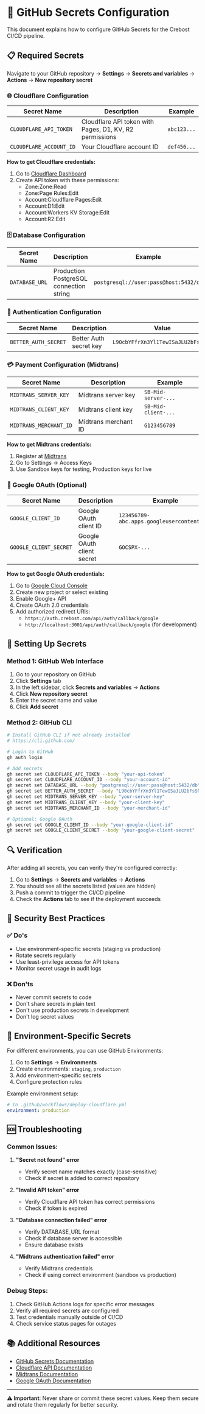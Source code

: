 # 🔐 GitHub Secrets Configuration

This document explains how to configure GitHub Secrets for the Crebost CI/CD pipeline.

## 📋 Required Secrets

Navigate to your GitHub repository → **Settings** → **Secrets and variables** → **Actions** → **New repository secret**

### 🌐 Cloudflare Configuration

| Secret Name | Description | Example |
|-------------|-------------|---------|
| `CLOUDFLARE_API_TOKEN` | Cloudflare API token with Pages, D1, KV, R2 permissions | `abc123...` |
| `CLOUDFLARE_ACCOUNT_ID` | Your Cloudflare account ID | `def456...` |

**How to get Cloudflare credentials:**
1. Go to [Cloudflare Dashboard](https://dash.cloudflare.com/profile/api-tokens)
2. Create API token with these permissions:
   - Zone:Zone:Read
   - Zone:Page Rules:Edit
   - Account:Cloudflare Pages:Edit
   - Account:D1:Edit
   - Account:Workers KV Storage:Edit
   - Account:R2:Edit

### 🗄️ Database Configuration

| Secret Name | Description | Example |
|-------------|-------------|---------|
| `DATABASE_URL` | Production PostgreSQL connection string | `postgresql://user:pass@host:5432/db` |

### 🔐 Authentication Configuration

| Secret Name | Description | Value |
|-------------|-------------|-------|
| `BETTER_AUTH_SECRET` | Better Auth secret key | `L90cbYFfrXn3Yl1TewISaJLU2bFsSNWN` |

### 💳 Payment Configuration (Midtrans)

| Secret Name | Description | Example |
|-------------|-------------|---------|
| `MIDTRANS_SERVER_KEY` | Midtrans server key | `SB-Mid-server-...` |
| `MIDTRANS_CLIENT_KEY` | Midtrans client key | `SB-Mid-client-...` |
| `MIDTRANS_MERCHANT_ID` | Midtrans merchant ID | `G123456789` |

**How to get Midtrans credentials:**
1. Register at [Midtrans](https://midtrans.com/)
2. Go to Settings → Access Keys
3. Use Sandbox keys for testing, Production keys for live

### 🔑 Google OAuth (Optional)

| Secret Name | Description | Example |
|-------------|-------------|---------|
| `GOOGLE_CLIENT_ID` | Google OAuth client ID | `123456789-abc.apps.googleusercontent.com` |
| `GOOGLE_CLIENT_SECRET` | Google OAuth client secret | `GOCSPX-...` |

**How to get Google OAuth credentials:**
1. Go to [Google Cloud Console](https://console.cloud.google.com/)
2. Create new project or select existing
3. Enable Google+ API
4. Create OAuth 2.0 credentials
5. Add authorized redirect URIs:
   - `https://auth.crebost.com/api/auth/callback/google`
   - `http://localhost:3001/api/auth/callback/google` (for development)

## 🚀 Setting Up Secrets

### Method 1: GitHub Web Interface

1. Go to your repository on GitHub
2. Click **Settings** tab
3. In the left sidebar, click **Secrets and variables** → **Actions**
4. Click **New repository secret**
5. Enter the secret name and value
6. Click **Add secret**

### Method 2: GitHub CLI

```bash
# Install GitHub CLI if not already installed
# https://cli.github.com/

# Login to GitHub
gh auth login

# Add secrets
gh secret set CLOUDFLARE_API_TOKEN --body "your-api-token"
gh secret set CLOUDFLARE_ACCOUNT_ID --body "your-account-id"
gh secret set DATABASE_URL --body "postgresql://user:pass@host:5432/db"
gh secret set BETTER_AUTH_SECRET --body "L90cbYFfrXn3Yl1TewISaJLU2bFsSNWN"
gh secret set MIDTRANS_SERVER_KEY --body "your-server-key"
gh secret set MIDTRANS_CLIENT_KEY --body "your-client-key"
gh secret set MIDTRANS_MERCHANT_ID --body "your-merchant-id"

# Optional: Google OAuth
gh secret set GOOGLE_CLIENT_ID --body "your-google-client-id"
gh secret set GOOGLE_CLIENT_SECRET --body "your-google-client-secret"
```

## 🔍 Verification

After adding all secrets, you can verify they're configured correctly:

1. Go to **Settings** → **Secrets and variables** → **Actions**
2. You should see all the secrets listed (values are hidden)
3. Push a commit to trigger the CI/CD pipeline
4. Check the **Actions** tab to see if the deployment succeeds

## 🚨 Security Best Practices

### ✅ Do's
- Use environment-specific secrets (staging vs production)
- Rotate secrets regularly
- Use least-privilege access for API tokens
- Monitor secret usage in audit logs

### ❌ Don'ts
- Never commit secrets to code
- Don't share secrets in plain text
- Don't use production secrets in development
- Don't log secret values

## 🔄 Environment-Specific Secrets

For different environments, you can use GitHub Environments:

1. Go to **Settings** → **Environments**
2. Create environments: `staging`, `production`
3. Add environment-specific secrets
4. Configure protection rules

Example environment setup:
```yaml
# In .github/workflows/deploy-cloudflare.yml
environment: production
```

## 🆘 Troubleshooting

### Common Issues:

1. **"Secret not found" error**
   - Verify secret name matches exactly (case-sensitive)
   - Check if secret is added to correct repository

2. **"Invalid API token" error**
   - Verify Cloudflare API token has correct permissions
   - Check if token is expired

3. **"Database connection failed" error**
   - Verify DATABASE_URL format
   - Check if database server is accessible
   - Ensure database exists

4. **"Midtrans authentication failed" error**
   - Verify Midtrans credentials
   - Check if using correct environment (sandbox vs production)

### Debug Steps:

1. Check GitHub Actions logs for specific error messages
2. Verify all required secrets are configured
3. Test credentials manually outside of CI/CD
4. Check service status pages for outages

## 📚 Additional Resources

- [GitHub Secrets Documentation](https://docs.github.com/en/actions/security-guides/encrypted-secrets)
- [Cloudflare API Documentation](https://developers.cloudflare.com/api/)
- [Midtrans Documentation](https://docs.midtrans.com/)
- [Google OAuth Documentation](https://developers.google.com/identity/protocols/oauth2)

---

**⚠️ Important**: Never share or commit these secret values. Keep them secure and rotate them regularly for better security.
